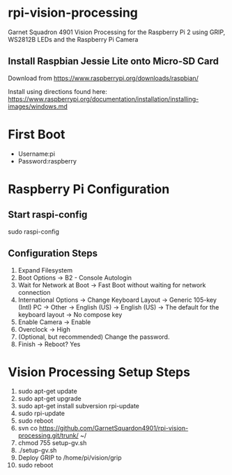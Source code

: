 rpi-vision-processing
=====================

Garnet Squadron 4901 Vision Processing for the Raspberry Pi 2 using GRIP, WS2812B LEDs and the Raspberry Pi Camera

## Install Raspbian Jessie Lite onto Micro-SD Card
Download from https://www.raspberrypi.org/downloads/raspbian/

Install using directions found here: https://www.raspberrypi.org/documentation/installation/installing-images/windows.md

# First Boot
* Username:pi
* Password:raspberry

# Raspberry Pi Configuration
## Start raspi-config
sudo raspi-config
## Configuration Steps
1. Expand Filesystem
2. Boot Options -> B2 - Console Autologin
3. Wait for Network at Boot -> Fast Boot without waiting for network connection
4. International Options -> Change Keyboard Layout -> Generic 105-key (Intl) PC -> Other -> English (US) -> English (US) -> The default for the keyboard layout -> No compose key
5. Enable Camera -> Enable
6. Overclock -> High
7. (Optional, but recommended) Change the password.
8. Finish -> Reboot? Yes

# Vision Processing Setup Steps
1. sudo apt-get update
2. sudo apt-get upgrade
3. sudo apt-get install subversion rpi-update
4. sudo rpi-update
5. sudo reboot
6. svn co https://github.com/GarnetSquardon4901/rpi-vision-processing.git/trunk/ ~/
7. chmod 755 setup-gv.sh
8. ./setup-gv.sh
9. Deploy GRIP to /home/pi/vision/grip
10. sudo reboot
